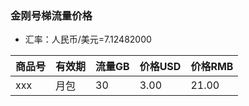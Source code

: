 ### 金刚号梯流量价格

- 汇率：人民币/美元=7.12482000

|商品号|有效期|流量GB|价格USD|价格RMB|
|------| ------| ------| ------| ------|
|xxx|月包|30|3.00|21.00|
